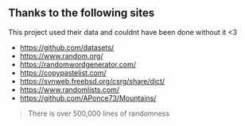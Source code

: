 ## Thanks to the following sites
This project used their data and couldnt have been done without it <3

- https://github.com/datasets/
- https://www.random.org/
- https://randomwordgenerator.com/
- https://copypastelist.com/
- https://svnweb.freebsd.org/csrg/share/dict/
- https://www.randomlists.com/
- https://github.com/APonce73/Mountains/

> There is over 500,000 lines of randomness